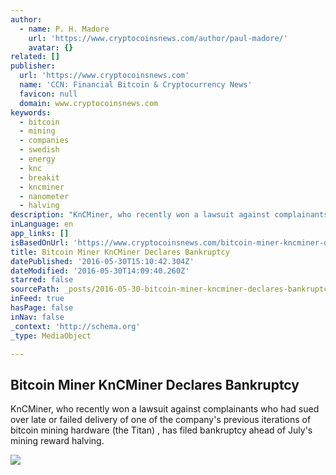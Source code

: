 ```yaml
---
author:
  - name: P. H. Madore
    url: 'https://www.cryptocoinsnews.com/author/paul-madore/'
    avatar: {}
related: []
publisher:
  url: 'https://www.cryptocoinsnews.com'
  name: 'CCN: Financial Bitcoin & Cryptocurrency News'
  favicon: null
  domain: www.cryptocoinsnews.com
keywords:
  - bitcoin
  - mining
  - companies
  - swedish
  - energy
  - knc
  - breakit
  - kncminer
  - nanometer
  - halving
description: "KnCMiner, who recently won a lawsuit against complainants who had sued over late or failed delivery of one of the company's previous iterations of bitcoin mining hardware (the Titan) , has filed bankruptcy ahead of July's mining reward halving."
inLanguage: en
app_links: []
isBasedOnUrl: 'https://www.cryptocoinsnews.com/bitcoin-miner-kncminer-declares-bankruptcy/'
title: Bitcoin Miner KnCMiner Declares Bankruptcy
datePublished: '2016-05-30T15:10:42.304Z'
dateModified: '2016-05-30T14:09:40.260Z'
starred: false
sourcePath: _posts/2016-05-30-bitcoin-miner-kncminer-declares-bankruptcy.md
inFeed: true
hasPage: false
inNav: false
_context: 'http://schema.org'
_type: MediaObject

---
```

<article style=""><h1>Bitcoin Miner KnCMiner Declares Bankruptcy</h1><p>KnCMiner, who recently won a lawsuit against complainants who had sued over late or failed delivery of one of the company's previous iterations of bitcoin mining hardware (the Titan) , has filed bankruptcy ahead of July's mining reward halving.</p><img src="https://www.cryptocoinsnews.com/wp-content/uploads/2016/05/Mining-rig-g.jpg" /></article>